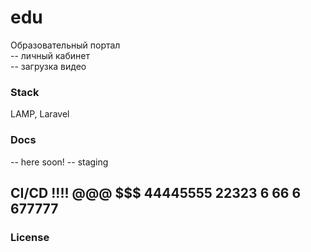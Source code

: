 # edu
Образовательный портал   
-- личный кабинет  
-- загрузка видео       

### Stack
LAMP, Laravel

### Docs  
-- here soon!
-- staging  

## CI/CD !!!! @@@ $$$  44445555    22323 6 66 6 677777



### License
